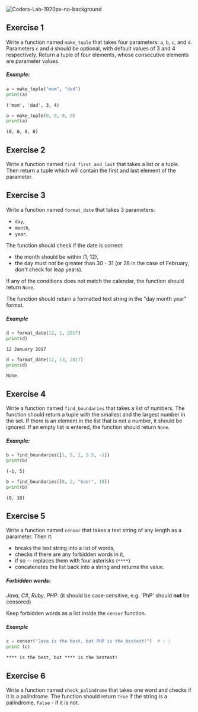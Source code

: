 ![Coders-Lab-1920px-no-background](https://user-images.githubusercontent.com/30623667/104709394-2cabee80-571f-11eb-9518-ea6a794e558e.png)


## Exercise 1

Write a function named `make_tuple` that takes four parameters: `a`, `b`, `c`, and `d`. Parameters `c` and `d` should be optional, with default values of 3 and 4 respectively. Return a tuple of four elements, whose consecutive elements are parameter values.

##### Example:

```python
a = make_tuple("mom", "dad")
print(a)
```
```
('mom', 'dad', 3, 4)
```
```python
a = make_tuple(0, 0, 0, 0)
print(a)
```
```
(0, 0, 0, 0)
```


## Exercise 2

Write a function named `find_first_and_last` that takes a list or a tuple. Then return a tuple which will contain the first and last element of the parameter.


## Exercise 3

Write a function named `format_date` that takes 3 parameters:

* `day`,
* `month`,
* `year`.

The function should check if the date is correct:
* the month should be within (1, 12),
* the day must not be greater than 30 - 31 (or 28 in the case of February, don't check for leap years).

If any of the conditions does not match the calendar, the function should return `None`. 

The function should return a formatted text string in the "day month year" format.

##### Example

```python
d = format_date(12, 1, 2017)
print(d)
```
```
12 January 2017
```
```python
d = format_date(12, 13, 2017)
print(d)
```
```
None
```


## Exercise 4

Write a function named `find_boundaries` that takes a list of numbers.
The function should return a tuple with the smallest and the largest number in the set. 
If there is an element in the list that is not a number, it should be ignored. If an empty list is entered, the function should return `None`.

##### Example:
```python
b = find_boundaries([1, 5, 2, 3.5, -1])
print(b)
```
```
(-1, 5)
```
```python
b = find_boundaries([0, 2, "boo!", 10])
print(b)
```
```
(0, 10)
```


## Exercise 5

Write a function named `censor` that takes a text string of any length as a parameter. Then it:

* breaks the text string into a list of words,
* checks if there are any forbidden words in it,
* if so -- replaces them with four asterisks (`****`)
* concatenates the list back into a string and returns the value.

##### Forbidden words:
*Java*, *C#*, *Ruby*, *PHP*.
(it should be case-sensitive, e.g. 'PhP' should **not** be censored)

Keep forbidden words as a list inside the `censor` function.

##### Example
```python
c = censor("Java is the best, but PHP is the bestest!")  # ;-)
print (c)
```
```
**** is the best, but **** is the bestest!
```


## Exercise 6

Write a function named `check_palindrome` that takes one word and checks if it is a palindrome.
The function should return `True` if the string is a palindrome, `False` - if it is not.
